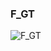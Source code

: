 ### F_GT




![F_GT](https://user-images.githubusercontent.com/116869307/214144462-1c7d92c0-429d-443e-a766-64c3e94c0a0b.png)





















